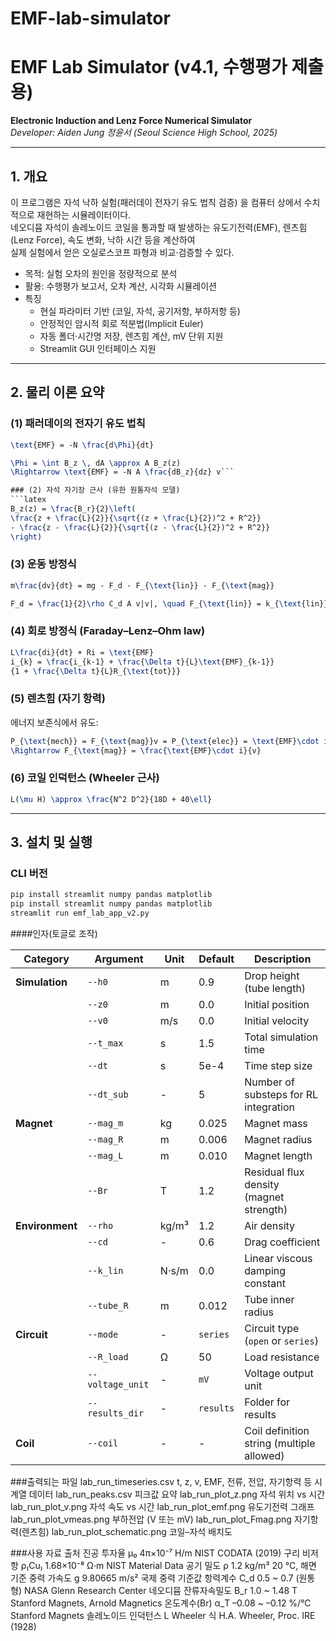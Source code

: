# EMF-lab-simulator

# EMF Lab Simulator (v4.1, 수행평가 제출용)
**Electronic Induction and Lenz Force Numerical Simulator**  
*Developer: Aiden Jung 정윤서 (Seoul Science High School, 2025)*

---

## 1. 개요

이 프로그램은 자석 낙하 실험(패러데이 전자기 유도 법칙 검증) 을 컴퓨터 상에서 수치적으로 재현하는 시뮬레이터이다.  
네오디뮴 자석이 솔레노이드 코일을 통과할 때 발생하는 유도기전력(EMF), 렌츠힘(Lenz Force), 속도 변화, 낙하 시간 등을 계산하여  
실제 실험에서 얻은 오실로스코프 파형과 비교·검증할 수 있다.

- 목적: 실험 오차의 원인을 정량적으로 분석  
- 활용: 수행평가 보고서, 오차 계산, 시각화 시뮬레이션  
- 특징
  - 현실 파라미터 기반 (코일, 자석, 공기저항, 부하저항 등)
  - 안정적인 암시적 회로 적분법(Implicit Euler)
  - 자동 폴더·시간명 저장, 렌츠힘 계산, mV 단위 지원
  - Streamlit GUI 인터페이스 지원

---

## 2. 물리 이론 요약

### (1) 패러데이의 전자기 유도 법칙
```latex
\text{EMF} = -N \frac{d\Phi}{dt}

\Phi = \int B_z \, dA \approx A B_z(z)
\Rightarrow \text{EMF} = -N A \frac{dB_z}{dz} v```

### (2) 자석 자기장 근사 (유한 원통자석 모델)
```latex
B_z(z) = \frac{B_r}{2}\left(
\frac{z + \frac{L}{2}}{\sqrt{(z + \frac{L}{2})^2 + R^2}}
- \frac{z - \frac{L}{2}}{\sqrt{(z - \frac{L}{2})^2 + R^2}}
\right)
```
### (3) 운동 방정식
```latex
m\frac{dv}{dt} = mg - F_d - F_{\text{lin}} - F_{\text{mag}}

F_d = \frac{1}{2}\rho C_d A v|v|, \quad F_{\text{lin}} = k_{\text{lin}}v
```
### (4) 회로 방정식 (Faraday–Lenz–Ohm law)
```latex
L\frac{di}{dt} + Ri = \text{EMF}
i_{k} = \frac{i_{k-1} + \frac{\Delta t}{L}\text{EMF}_{k-1}}
{1 + \frac{\Delta t}{L}R_{\text{tot}}}
```
### (5) 렌츠힘 (자기 항력)
에너지 보존식에서 유도:
```latex
P_{\text{mech}} = F_{\text{mag}}v = P_{\text{elec}} = \text{EMF}\cdot i
\Rightarrow F_{\text{mag}} = \frac{\text{EMF}\cdot i}{v}
```
### (6) 코일 인덕턴스 (Wheeler 근사)
```latex
L(\mu H) \approx \frac{N^2 D^2}{18D + 40\ell}
```
---

## 3. 설치 및 실행

### CLI 버전
```bash
pip install streamlit numpy pandas matplotlib
pip install streamlit numpy pandas matplotlib
streamlit run emf_lab_app_v2.py
```
####인자(토글로 조작)

| **Category** | **Argument** | **Unit** | **Default** | **Description** |
|---------------|--------------|-----------|--------------|-----------------|
| **Simulation** | `--h0` | m | 0.9 | Drop height (tube length) |
|  | `--z0` | m | 0.0 | Initial position |
|  | `--v0` | m/s | 0.0 | Initial velocity |
|  | `--t_max` | s | 1.5 | Total simulation time |
|  | `--dt` | s | 5e-4 | Time step size |
|  | `--dt_sub` | - | 5 | Number of substeps for RL integration |
| **Magnet** | `--mag_m` | kg | 0.025 | Magnet mass |
|  | `--mag_R` | m | 0.006 | Magnet radius |
|  | `--mag_L` | m | 0.010 | Magnet length |
|  | `--Br` | T | 1.2 | Residual flux density (magnet strength) |
| **Environment** | `--rho` | kg/m³ | 1.2 | Air density |
|  | `--cd` | - | 0.6 | Drag coefficient |
|  | `--k_lin` | N·s/m | 0.0 | Linear viscous damping constant |
|  | `--tube_R` | m | 0.012 | Tube inner radius |
| **Circuit** | `--mode` | - | `series` | Circuit type (`open` or `series`) |
|  | `--R_load` | Ω | 50 | Load resistance |
|  | `--voltage_unit` | - | `mV` | Voltage output unit |
|  | `--results_dir` | - | `results` | Folder for results |
| **Coil** | `--coil` | - | - | Coil definition string (multiple allowed) |



###출력되는 파일
lab_run_timeseries.csv	t, z, v, EMF, 전류, 전압, 자기항력 등 시계열 데이터
lab_run_peaks.csv	피크값 요약
lab_run_plot_z.png	자석 위치 vs 시간
lab_run_plot_v.png	자석 속도 vs 시간
lab_run_plot_emf.png	유도기전력 그래프
lab_run_plot_vmeas.png	부하전압 (V 또는 mV)
lab_run_plot_Fmag.png	자기항력(렌츠힘)
lab_run_plot_schematic.png	코일–자석 배치도


###사용 자료 출처
진공 투자율	μ₀	4π×10⁻⁷ H/m	NIST CODATA (2019)
구리 비저항	ρ₍Cu₎	1.68×10⁻⁸ Ω·m	NIST Material Data
공기 밀도	ρ	1.2 kg/m³	20 °C, 해면 기준
중력 가속도	g	9.80665 m/s²	국제 중력 기준값
항력계수	C_d	0.5 ~ 0.7 (원통형)	NASA Glenn Research Center
네오디뮴 잔류자속밀도	B_r	1.0 ~ 1.48 T	Stanford Magnets, Arnold Magnetics
온도계수(Br)	α_T	–0.08 ~ –0.12 %/°C	Stanford Magnets
솔레노이드 인덕턴스	L	Wheeler 식	H.A. Wheeler, Proc. IRE (1928)
